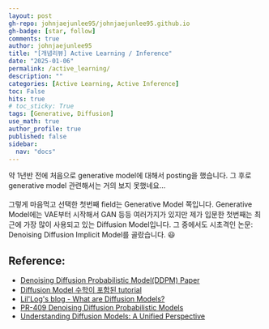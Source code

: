 ```yaml
---
layout: post
gh-repo: johnjaejunlee95/johnjaejunlee95.github.io
gh-badge: [star, follow]
comments: true
author: johnjaejunlee95
title: "[개념리뷰] Active Learning / Inference"
date: "2025-01-06"
permalink: /active_learning/
description: ""
categories: [Active Learning, Active Inference]
toc: False
hits: true
# toc_sticky: True
tags: [Generative, Diffusion]
use_math: true
author_profile: true
published: false
sidebar:
  nav: "docs"
---
```


<div>약 1년반 전에 처음으로 generative model에 대해서 posting을 했습니다. 그 후로 generative model 관련해서는 거의 보지 못했네요...
<br><br>그렇게 마음먹고 선택한 첫번째 field는 Generative Model 쪽입니다. Generative Model에는 VAE부터 시작해서 GAN 등등 여러가지가 있지만 제가 입문한 첫번째는 최근에 가장 많이 사용되고 있는 Diffusion Model입니다. 그 중에서도 시초격인 논문: Denoising Diffusion Implicit Model를 골랐습니다. 😃 </div>



## Reference:

- [Denoising Diffusion Probabilistic Model(DDPM) Paper](https://arxiv.org/pdf/2006.11239)
- [Diffusion Model 수학이 포함된 tutorial](https://youtu.be/uFoGaIVHfoE)
- [Lil'Log's blog - What are Diffusion Models?](https://lilianweng.github.io/posts/2021-07-11-diffusion-models/)
- [PR-409 Denoising Diffusion Probabilistic Models](https://www.youtube.com/watch?v=1j0W_lu55nc)
- [Understanding Diffusion Models: A Unified Perspective](https://arxiv.org/pdf/2208.11970)

